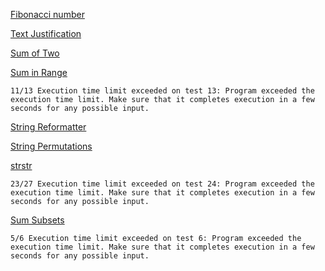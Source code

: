 [Fibonacci number](https://en.wikipedia.org/wiki/Fibonacci_number)

[Text Justification](https://codefights.com/interview/ibANT8ZGc3shACBRF)

[Sum of Two](https://codefights.com/interview/qAL6AiSejoJZRNyox)

[Sum in Range](https://codefights.com/interview/HMmEhePg2H6e7sCPo/description)

```11/13 Execution time limit exceeded on test 13: Program exceeded the execution time limit. Make sure that it completes execution in a few seconds for any possible input.```

[String Reformatter](https://codefights.com/interview/4e6LZSessGpKPx3uB)

[String Permutations](https://codefights.com/interview/fwMMv4mASRuhxPzcP)

[strstr](https://codefights.com/interview/zRR9siWo5JjNWj3xX)

```23/27 Execution time limit exceeded on test 24: Program exceeded the execution time limit. Make sure that it completes execution in a few seconds for any possible input.```

[Sum Subsets](https://codefights.com/interview/kEgA4DXcfXuriqGru)

```5/6 Execution time limit exceeded on test 6: Program exceeded the execution time limit. Make sure that it completes execution in a few seconds for any possible input.```